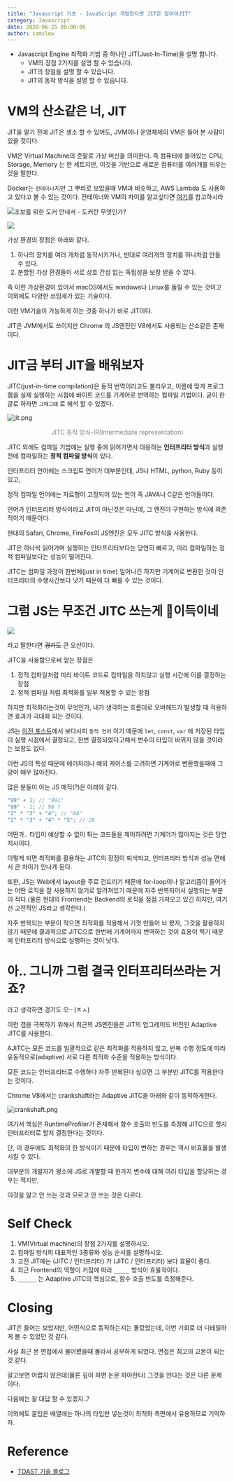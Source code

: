 ```yaml
---
title: "Javascript 기초 - JavaScript 개발한다면 JIT은 알아야JIT"
category: Javascript
date: 2020-06-25 00:00:00
author: samslow
---
```


- Javascript Engine 최적화 기법 중 하나인 JIT(Just-In-Time)을 설명 합니다.
  - VM의 장점 2가지를 설명 할 수 있습니다.
  - JIT의 장점을 설명 할 수 있습니다.
  - JIT의 동작 방식을 설명 할 수 있습니다.

# VM의 산소같은 너, JIT

JIT을 알기 전에 JIT은 생소 할 수 있어도, JVM이나 운영체제의 VM은 들어 본 사람이 있을 것이다.

VM은 Virtual Machine의 준말로 가상 머신을 의미한다. 즉 컴퓨터에 들어있는 CPU, Storage, Memory 는 한 세트지만, 이것을 기반으로 새로운 컴퓨터를 여러개를 띄우는 것을 말한다.

Docker는 `컨테이너`지만 그 뿌리로 보았을때 VM과 비슷하고, AWS Lambda 도 사용하고 있다고 볼 수 있는 것이다. 컨테이너와 VM의 차이를 알고싶다면 [여기](<[https://food4ithought.com/2019/10/26/%EA%B0%80%EC%83%81%EB%A8%B8%EC%8B%A0virtual-machine-vs-%EC%BB%A8%ED%85%8C%EC%9D%B4%EB%84%88container/](https://food4ithought.com/2019/10/26/가상머신virtual-machine-vs-컨테이너container/)>)를 참고하시라

![초보를 위한 도커 안내서 - 도커란 무엇인가?](https://subicura.com/assets/article_images/2017-01-19-docker-guide-for-beginners-1/docker-logo.png)

![](https://www.dropbox.com/s/yfib3t6jipe8rvt/%EC%8A%A4%ED%81%AC%EB%A6%B0%EC%83%B7%202020-07-06%2014.45.38.png?dl=1)

가상 환경의 장점은 아래와 같다.

1. 하나의 장치를 여러 개처럼 동작시키거나, 반대로 여러개의 장치를 하나처럼 만들 수 있다.
2. 분할된 가상 환경들이 서로 상호 간섭 없는 독립성을 보장 받을 수 있다.

즉 이런 가상환경이 있어서 macOS에서도 windows나 Linux를 돌릴 수 있는 것이고 이외에도 다양한 쓰임새가 있는 기술이다.

이런 VM기술이 가능하게 하는 것중 하나가 바로 JIT이다.

JIT은 JVM에서도 쓰이지만 Chrome 의 JS엔진인 V8에서도 사용되는 산소같은 존재이다.

# JIT금 부터 JIT을 배워보자

JITC(just-in-time compilation)은 동적 번역이라고도 불리우고, 이름에 맞게 프로그램을 실제 실행하는 시점에 바이트 코드를 기계어로 번역하는 컴파일 기법이다. 굳이 한글로 하자면 `그때그떄` 로 해석 할 수 있겠다.

![jit.png](https://image.toast.com/aaaadh/real/2016/techblog/jit%281%29.png)

<div align="center" style="color: gray">JITC 동작 방식-IR(Intermediate representation)</div>

JITC 외에도 컴파일 기법에는 실행 중에 읽어가면서 대응하는 **인터프리터 방식**과 실행 전에 컴파일하는 **정적 컴파일 방식**이 있다.

인터프리터 언어에는 스크립트 언어가 대부분인데, JS나 HTML, python, Ruby 등이 있고,

정적 컴파일 언어에는 자료형이 고정되어 있는 언어 즉 JAVA나 C같은 언어들이다.

언어가 인터프리터 방식이라고 JIT이 아닌것은 아닌데, 그 엔진이 구현하는 방식에 의존적이기 때문이다.

현대의 Safari, Chrome, FireFox의 JS엔진은 모두 JITC 방식을 사용한다.

JIT은 하나씩 읽어가며 실행하는 인터프리터보다는 당연히 빠르고, 미리 컴파일하는 정적 컴파일보다는 성능이 떨어진다.

JITC는 컴파일 과정이 한번에(just in time) 일어나긴 하지만 기계어로 변환한 것이 인터프리터의 수행시간보다 낫기 때문에 더 빠를 수 있는 것이다.

# 그럼 JS는 무조건 JITC 쓰는게 🐶이득이네

![](https://jjalbot.com/media/2018/12/Q0ntedUTY/zzal.gif)

라고 말한다면 ~~경기도~~ 큰 오산이다.

JITC을 사용함으로써 얻는 장점은

1. 정적 컴파일처럼 미리 바이트 코드로 컴파일을 하지않고 실행 시간에 이를 결정하는 장점
2. 정적 컴파일 처럼 최적화를 일부 적용할 수 있는 장점

하지만 최적화라는것이 무엇인가, 내가 생각하는 흐름대로 오버헤드가 발생할 때 적용하면 효과가 극대화 되는 것이다.

JS는 [이전 포스트](https://samslow.github.io/development/2020/06/09/Javascript_Basic_Prototype-Chaining/)에서 보다시피 `동적 언어` 이기 때문에 `let`, `const`, `var` 에 저장된 타입이 실행 시점에서 결정되고, 한번 결정되었다고해서 변수의 타입이 바뀌지 않을 것이라는 보장도 없다.

이런 JS의 특성 때문에 에러처리나 예외 케이스를 고려하면 기계어로 변환했을때에 그 양이 매우 많아진다.

많은 분들이 아는 JS 매직(?)은 아래와 같다.

```js
"99" + 1; // "991"
"99" - 1; // 98 ?
"2" * "3" + "4"; // "64"
"2" * "3" + "4" * "5"; // 26
```

어떤가.. 타입이 예상할 수 없이 튀는 코드들을 제어하려면 기계어가 많아지는 것은 당연지사이다.

이렇게 되면 최적화를 활용하는 JITC의 장점이 퇴색되고, 인터프리터 방식과 성능 면에서 큰 차이가 안나게 된다.

또한, JS는 Web에서 layout을 주로 건드리기 때문에 for-loop이나 알고리즘이 들어가는 어떤 로직을 잘 사용하지 않기로 알려져있기 때문에 자주 반복되어서 실행되는 부분이 적다.(물론 현대의 Frontend는 Backend의 로직을 점점 가져오고 있긴 하지만, 여기선 고전적인 JS라고 생각한다.)

자주 반복되는 부분이 적으면 최적화를 적용해서 기껏 만들어 놔 봤자, 그것을 활용하지 않기 때문에 결과적으로 JITC으로 한번에 기계어까지 번역하는 것이 효용이 적기 때문에 인터프리터 방식으로 실행하는 것이 낫다.

# 아.. 그니까 그럼 결국 인터프리터쓰라는 거죠?

라고 생각하면 경기도 오···(ㅈㅅ)

이런 갭을 극복하기 위해서 최근의 JS엔진들은 JIT의 업그레이드 버전인 Adaptive JITC를 사용한다.

AJITC는 모든 코드를 일괄적으로 같은 최적화를 적용하지 않고, 반복 수행 정도에 따라 유동적으로(adaptive) 서로 다른 최적화 수준을 적용하는 방식이다.

모든 코드는 인터프리터로 수행하다 자주 반복된다 싶으면 그 부분만 JITC를 적용한다는 것이다.

Chrome V8에서는 crankshaft라는 Adaptive JITC을 아래와 같이 동작하게한다.

![crankshaft.png](https://image.toast.com/aaaadh/real/2016/techblog/crankshaft.png)

여기서 핵심은 RuntimeProfiler가 존재해서 함수 호출의 빈도를 측정해 JITC으로 할지 인터프리터로 할지 결정한다는 것이다.

단, 이 경우에도 최적화의 한 방식이기 때문에 타입이 변하는 경우는 역시 비효율을 발생 시킬 수 있다.

대부분의 개발자가 평소에 JS로 개발할 때 한가지 변수에 대해 여러 타입을 할당하는 경우는 적지만,

이것을 알고 안 쓰는 것과 모르고 안 쓰는 것은 다르다.

# Self Check

1. VM(Virtual machine)의 장점 2가지를 설명하시오.
2. 컴파일 방식의 대표적인 3종류와 성능 순서를 설명하시오.
3. 고전 JIT에는 (JITC / 인터프리터) 가 (JITC / 인터프리터) 보다 효율이 좋다.
4. 최근 Frontend의 역할이 커짐에 따라 `_____` 방식이 효율적이다.
5. `______` 는 Adaptive JITC의 핵심으로, 함수 호출 빈도를 측정해준다.

# Closing

JIT은 들어는 보았지만, 어떤식으로 동작하는지는 몰랐었는데, 이번 기회로 더 디테일하게 볼 수 있었던 것 같다.

사실 최근 본 면접에서 물어봤을때 몰라서 공부하게 되었다. 면접은 최고의 교본이 되는 것 같다.

알고보면 어렵지 않은데(물론 깊이 파면 논문 파야한다) 그것을 안다는 것은 다른 문제이다.

다음에는 잘 대답 할 수 있겠지..?

이외에도 꿀팁은 배열에는 하나의 타입만 넣는것이 최적화 측면에서 유용하므로 기억하자.

# Reference

- [TOAST 기술 블로그](https://meetup.toast.com/posts/77)

